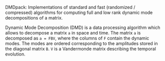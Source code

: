 DMDpack: Implementations of standard and fast (randomized / compressed) algorithms 
for computing full and low rank dynamic mode decompositions of a matrix.

Dynamic Mode Decomposition (DMD) is a data processing algorithm which
allows to decompose a matrix `a` in space and time.
The matrix `a` is decomposed as `a = FBV`, where the columns of `F`
contain the dynamic modes. The modes are ordered corresponding
to the amplitudes stored in the diagonal matrix `B`. `V` is a Vandermonde
matrix describing the temporal evolution.
